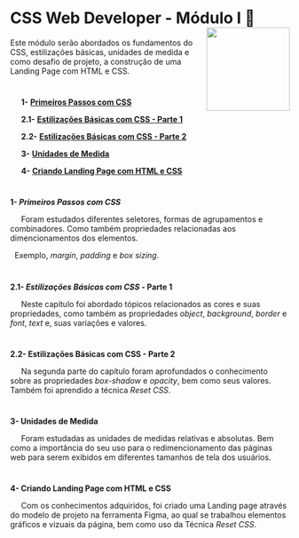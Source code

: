 # **CSS Web Developer - Módulo I** :dizzy: <img width="150" align="right" src="https://hermes.digitalinnovation.one/tracks/da043c7a-7189-441e-bf28-adc2d05a4934.png">

Este módulo serão abordados os fundamentos do CSS, estilizações básicas, unidades de medida e como desafio de projeto, a construção de uma Landing Page com HTML e CSS.
#

&nbsp;&nbsp;&nbsp;&nbsp; **1-** [__Primeiros Passos com CSS__](https://github.com/Brayan-sant/Formacao-CSS-Web-Developer-modulo-I/blob/main/Aulas/Fundamentos%20do%20CSS.docx)

&nbsp;&nbsp;&nbsp;&nbsp; **2.1-** [__Estilizações Básicas com CSS - Parte 1__](https://github.com/Brayan-sant/Formacao-CSS-Web-Developer-modulo-I/blob/main/Aulas/Estiliza%C3%A7%C3%B5es%20b%C3%A1sicas%20com%20CSS.docx)

&nbsp;&nbsp;&nbsp;&nbsp; **2.2-** [__Estilizações Básicas com CSS - Parte 2__](https://github.com/Brayan-sant/Formacao-CSS-Web-Developer-modulo-I/blob/main/Aulas/Estiliza%C3%A7%C3%B5es%20b%C3%A1sicas%20com%20CSS%20-%20Parte%202.docx)

&nbsp;&nbsp;&nbsp;&nbsp; **3-** [__Unidades de Medida__](https://github.com/Brayan-sant/Formacao-CSS-Web-Developer-modulo-I/blob/main/Aulas/Unidades%20de%20Medida%20CSS.docx)

&nbsp;&nbsp;&nbsp;&nbsp; **4-** [__Criando Landing Page com HTML e CSS__](https://brayan-sant.github.io/Formacao-CSS-Web-Developer-modulo-I/)

# 
**1- _Primeiros Passos com CSS_**

&nbsp;&nbsp;&nbsp;&nbsp; Foram estudados diferentes seletores, formas de agrupamentos e combinadores. Como também propriedades relacionadas aos dimencionamentos dos elementos.

&nbsp;&nbsp;Exemplo, _margin_, _padding_ e _box sizing_.

# 
**2.1- _Estilizações Básicas com CSS_ - Parte 1**

&nbsp;&nbsp;&nbsp;&nbsp; Neste capítulo foi abordado tópicos relacionados as cores e suas propriedades, como também as propriedades _object_, _background_, _border_ e _font_, _text_ e, suas variações e valores.

# 
**2.2- Estilizações Básicas com CSS - Parte 2**

&nbsp;&nbsp;&nbsp;&nbsp; Na segunda parte do capítulo foram aprofundados o conhecimento sobre as propriedades _box-shadow_ e _opacity_, bem como seus valores. Também foi aprendido a técnica *Reset CSS*.

# 
**3- Unidades de Medida**

&nbsp;&nbsp;&nbsp;&nbsp; Foram estudadas as unidades de medidas relativas e absolutas. Bem como a importância do seu uso para o redimencionamento das páginas web para serem exibidos em diferentes tamanhos de tela dos usuários.

# 
**4- Criando Landing Page com HTML e CSS**

&nbsp;&nbsp;&nbsp;&nbsp; Com os conhecimentos adquiridos, foi criado uma Landing page através do modelo de projeto na ferramenta Figma, ao qual se trabalhou elementos gráficos e vizuais da página, bem como uso da Técnica *Reset CSS*.
